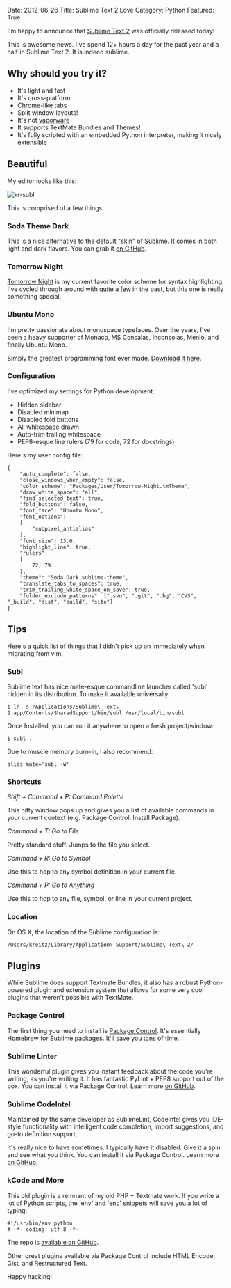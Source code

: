 Date: 2012-06-26
Title: Sublime Text 2 Love
Category: Python
Featured: True

I'm happy to announce that [Sublime Text 2](http://www.sublimetext.com/2) was officially released today!

This is awesome news. I've spend 12+ hours a day for the past year and a half in Sublime Text 2. It is indeed sublime.

## Why should you try it?

- It's light and fast
- It's cross-platform
- Chrome-like tabs
- Split window layouts!
- It's not [vaporware](https://twitter.com/#!/wastm2released)
- It supports TextMate Bundles and Themes!
- It's fully scripted with an embedded Python interpreter, making it nicely extensible

## Beautiful

My editor looks like this:

![kr-subl](http://cl.ly/311W3L251p0R021i2z2o/Screen%20Shot%202012-06-26%20at%206.44.52%20PM.png)

This is comprised of a few things:

### Soda Theme Dark

This is a nice alternative to the default "skin" of Sublime. It comes in both light and dark flavors. You can grab it [on GitHub](https://github.com/buymeasoda/soda-theme/).

### Tomorrow Night

[Tomorrow Night](https://github.com/chriskempson/tomorrow-theme/tree/master/textmate) is my current favorite color scheme for syntax highlighting. I've cycled through around with [quite](https://github.com/kennethreitz/krTheme.tmTheme) a [few](http://ethanschoonover.com/solarized) in the past, but this one is really something special.

### Ubuntu Mono

I'm pretty passionate about monospace typefaces. Over the years, I've been a heavy supporter of Monaco, MS Consalas, Inconsolas, Menlo, and finally Ubuntu Mono.

Simply the greatest programming font ever made. [Download it here](http://font.ubuntu.com/).

### Configuration

I've optimized my settings for Python development.

- Hidden sidebar
- Disabled minimap
- Disabled fold buttons
- All whitespace drawn
- Auto-trim trailing whitespace
- PEP8-esque line rulers (79 for code, 72 for docstrings)

Here's my user config file:

    {
        "auto_complete": false,
        "close_windows_when_empty": false,
        "color_scheme": "Packages/User/Tomorrow-Night.tmTheme",
        "draw_white_space": "all",
        "find_selected_text": true,
        "fold_buttons": false,
        "font_face": "Ubuntu Mono",
        "font_options":
        [
            "subpixel_antialias"
        ],
        "font_size": 13.0,
        "highlight_line": true,
        "rulers":
        [
            72, 79
        ],
        "theme": "Soda Dark.sublime-theme",
        "translate_tabs_to_spaces": true,
        "trim_trailing_white_space_on_save": true,
        "folder_exclude_patterns": [".svn", ".git", ".hg", "CVS", "_build", "dist", "build", "site"]
    }



## Tips

Here's a quick list of things that I didn't pick up on immediately when migrating from vim.

### Subl

Sublime text has nice mate-esque commandline launcher called 'subl' hidden in its distribution. To make it available universally:

    $ ln -s /Applications/Sublime\ Text\ 2.app/Contents/SharedSupport/bin/subl /usr/local/bin/subl

Once Installed, you can run it anywhere to open a fresh project/window:

    $ subl .

Due to muscle memory burn-in, I also recommend:

    alias mate='subl -w'

### Shortcuts

*Shift + Command + P: Command Palette*

This nifty window pops up and gives you a list of available commands in your current context (e.g. Package Control: Install Package).

*Command + T: Go to File*

Pretty standard stuff. Jumps to the file you select.

*Command + R: Go to Symbol*

Use this to hop to any symbol definition in your current file.

*Command + P: Go to Anything*

Use this to hop to any file, symbol, or line in your current project.

### Location

On OS X, the location of the Sublime configuration is:

    /Users/kreitz/Library/Application\ Support/Sublime\ Text\ 2/

## Plugins

While Sublime does support Textmate Bundles, it also has a robust Python-powered plugin and extension system that allows for some very cool plugins that weren't possible with TextMate.

### Package Control

The first thing you need to install is [Package Control](http://wbond.net/sublime_packages/package_control). It's essentially Homebrew for Sublime packages. It'll save you tons of time.

###  Sublime Linter

This wonderful plugin gives you instant feedback about the code you're writing, as you're writing it. It has fantastic PyLint + PEP8 support out of the box. You can install it via Package Control. Learn more [on GitHub](https://github.com/SublimeLinter/SublimeLinter).

### Sublime CodeIntel

Maintained by the same developer as SublimeLint, CodeIntel gives you IDE-style functionality with intelligent code completion, import suggestions, and go-to definition support.

It's really nice to have sometimes. I typically have it disabled. Give it a spin and see what you think. You can install it via Package Control. Learn more [on GitHub](https://github.com/Kronuz/SublimeCodeIntel).


### kCode and More

This old plugin is a remnant of my old PHP + Textmate work.
If you write a lot of Python scripts, the 'env' and 'enc' snippets will save you a lot of typing:

    #!/usr/bin/env python
    # -*- coding: utf-8 -*-

The repo is [available on GitHub](https://github.com/kennethreitz/kcode.tmbundle).

Other great plugins available via Package Control include HTML Encode, Gist, and Restructured Text.


Happy hacking!


